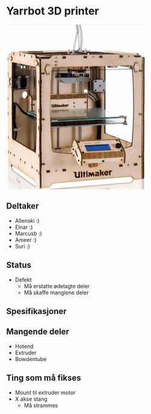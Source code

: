 # Yarrbot 3D printer
![Yarr](ULTIMAKER-ORIGINAL.jpg)


## Deltaker
- Allenski :)
- Elnar :)
- Marcusb :)
- Ameer :)
- Suri :)

## Status
- Defekt
	- Må erstatte ødelagte deler
	- Må skaffe manglene deler

## Spesifikasjoner

## Mangende deler
- Hotend
- Extruder
- Bowdentube

## Ting som må fikses
- Mount til extruder motor
- X akse stang
	- Må strammes
